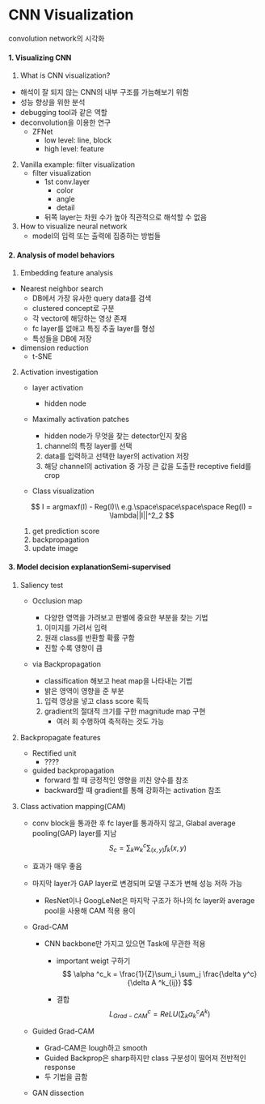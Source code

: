 # CNN Visualization

convolution network의 시각화

#### 1.   Visualizing CNN

1.  What is CNN visualization?
   - 해석이 잘 되지 않는 CNN의 내부 구조를 가늠해보기 위함
   - 성능 향상을 위한 분석
   - debugging tool과 같은 역할
   - deconvolution을 이용한 연구
     - ZFNet
       - low level: line, block
       - high level: feature
2. Vanilla example: filter visualization
   - filter visualization
     - 1st conv.layer
       - color
       - angle
       - detail
     - 뒤쪽 layer는 차원 수가 높아 직관적으로 해석할 수 없음
3. How to visualize neural network
   - model의 입력 또는 출력에 집중하는 방법들

#### 2. Analysis of model behaviors

1.  Embedding feature analysis
   - Nearest neighbor search
     - DB에서 가장 유사한 query data를 검색
     - clustered concept로 구분
     - 각 vector에 해당하는 영상 존재
     - fc layer를 없애고 특징 추출 layer를 형성
     - 특성들을 DB에 저장
   - dimension reduction
     - t-SNE
   
2. Activation investigation
   - layer activation
   
     - hidden node
   
   - Maximally activation patches
   
     - hidden node가 무엇을 찾는 detector인지 찾음
   
     1. channel의 특정 layer를 선택
     2. data를 입력하고 선택한 layer의 activation 저장
     3. 해당 channel의 activation 중 가장 큰 값을 도출한 receptive field를 crop
   
   - Class visualization
   
   $$
   I = argmaxf(I) - Reg(I)\\
   e.g.\space\space\space\space Reg(I) = \lambda||I||^2_2
   $$
   
   1. get prediction score
   2. backpropagation
   3. update image

#### 3. Model decision explanationSemi-supervised

1. Saliency test
   - Occlusion map
   
     - 다양한 영역을 가려보고 판별에 중요한 부분을 찾는 기법
   
     1. 이미지를 가려서 입력
     2. 원래 class를 반환할 확률 구함
   
     - 진할 수록 영향이 큼
   
   - via Backpropagation
   
     - classification 해보고 heat map을 나타내는 기법
     - 밝은 영역이 영향을 준 부분
   
     1. 입력 영상을 넣고 class score 획득
     2. gradient의 절대적 크기를 구한 magnitude map 구현
        - 여러 회 수행하여 축적하는 것도 가능
   
2. Backpropagate features
   - Rectified unit
     - ????
   - guided backpropagation
     - forward 할 때 긍정적인 영향을 끼친 양수를 참조
     - backward할 때 gradient를 통해 강화하는 activation 참조
   
3. Class activation mapping(CAM)
   - conv block을 통과한 후 fc layer를 통과하지 않고, Glabal average pooling(GAP) layer를 지남
     $$
     S_c = \sum_k w^c_k \sum_{(x , y)}f_k(x, y)
     $$
   
   - 효과가 매우 좋음
   
   - 마지막 layer가 GAP layer로 변경되며 모델 구조가 변해 성능 저하 가능
   
     - ResNet이나 GoogLeNet은 마지막 구조가 하나의 fc layer와 average pool을 사용해 CAM 적용 용이
   
   - Grad-CAM
   
     - CNN backbone만 가지고 있으면 Task에 무관한 적용
   
       - important weigt 구하기
         $$
         \alpha ^c_k = \frac{1}{Z}\sum_i \sum_j \frac{\delta y^c}{\delta A ^k_{ij}}
         $$
         
   
       - 결합
         $$
         L^c_{Grad-CAM} = ReLU(\sum_k\alpha^c_kA^k)
         $$
   
   - Guided Grad-CAM
   
     - Grad-CAM은 lough하고 smooth
     - Guided Backprop은 sharp하지만 class 구분성이 떨어져 전반적인 response
     - 두 기법을 곱함
   
   - GAN dissection
